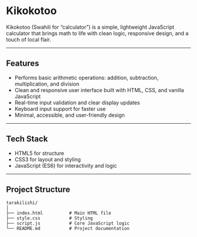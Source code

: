 # Kikokotoo

Kikokotoo (Swahili for “calculator”) is a simple, lightweight JavaScript calculator that brings math to life with clean logic, responsive design, and a touch of local flair.

---

## Features
- Performs basic arithmetic operations: addition, subtraction, multiplication, and division  
- Clean and responsive user interface built with HTML, CSS, and vanilla JavaScript  
- Real-time input validation and clear display updates  
- Keyboard input support for faster use  
- Minimal, accessible, and user-friendly design  

---

## Tech Stack
- HTML5 for structure  
- CSS3 for layout and styling  
- JavaScript (ES6) for interactivity and logic  

---

## Project Structure
```text
tarakilishi/
│
├── index.html          # Main HTML file
├── style.css           # Styling
├── script.js           # Core JavaScript logic
└── README.md           # Project documentation
